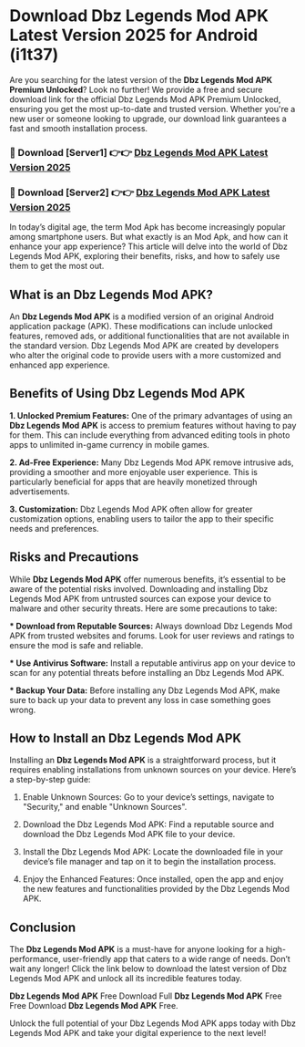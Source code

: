 # Download Dbz Legends Mod APK Latest Version 2025 for Android (i1t37)

Are you searching for the latest version of the <strong>Dbz Legends Mod APK Premium Unlocked</strong>? Look no further! We provide a free and secure download link for the official Dbz Legends Mod APK Premium Unlocked, ensuring you get the most up-to-date and trusted version. Whether you're a new user or someone looking to upgrade, our download link guarantees a fast and smooth installation process.


<h3>🔴 Download [Server1] 👉👉 <a href="https://appsnew.pages.dev?q=Dbz+Legends+Mod+APK&ref=2RT5">Dbz Legends Mod APK Latest Version 2025</a></h3>

<h3>🔴 Download [Server2] 👉👉 <a href="https://appsnew.pages.dev?q=Dbz+Legends+Mod+APK&ref=2RT5">Dbz Legends Mod APK Latest Version 2025</a></h3>


In today’s digital age, the term Mod Apk has become increasingly popular among smartphone users. But what exactly is an Mod Apk, and how can it enhance your app experience? This article will delve into the world of Dbz Legends Mod APK, exploring their benefits, risks, and how to safely use them to get the most out.


<h2>What is an Dbz Legends Mod APK?</h2>

An <strong>Dbz Legends Mod APK</strong> is a modified version of an original Android application package (APK). These modifications can include unlocked features, removed ads, or additional functionalities that are not available in the standard version. Dbz Legends Mod APK are created by developers who alter the original code to provide users with a more customized and enhanced app experience.


<h2>Benefits of Using Dbz Legends Mod APK</h2>

<strong> 1. Unlocked Premium Features:</strong> One of the primary advantages of using an <strong>Dbz Legends Mod APK</strong> is access to premium features without having to pay for them. This can include everything from advanced editing tools in photo apps to unlimited in-game currency in mobile games.

<strong> 2. Ad-Free Experience:</strong> Many Dbz Legends Mod APK remove intrusive ads, providing a smoother and more enjoyable user experience. This is particularly beneficial for apps that are heavily monetized through advertisements.

<strong> 3. Customization:</strong> Dbz Legends Mod APK often allow for greater customization options, enabling users to tailor the app to their specific needs and preferences.


<h2>Risks and Precautions</h2>

While <strong>Dbz Legends Mod APK</strong> offer numerous benefits, it’s essential to be aware of the potential risks involved. Downloading and installing Dbz Legends Mod APK from untrusted sources can expose your device to malware and other security threats. Here are some precautions to take:

<strong> * Download from Reputable Sources:</strong> Always download Dbz Legends Mod APK from trusted websites and forums. Look for user reviews and ratings to ensure the mod is safe and reliable.

<strong> * Use Antivirus Software:</strong> Install a reputable antivirus app on your device to scan for any potential threats before installing an Dbz Legends Mod APK.

<strong> * Backup Your Data:</strong> Before installing any Dbz Legends Mod APK, make sure to back up your data to prevent any loss in case something goes wrong.


<h2>How to Install an Dbz Legends Mod APK</h2>

Installing an <strong>Dbz Legends Mod APK</strong> is a straightforward process, but it requires enabling installations from unknown sources on your device. Here’s a step-by-step guide:

 1. Enable Unknown Sources: Go to your device’s settings, navigate to "Security," and enable "Unknown Sources".

 2. Download the Dbz Legends Mod APK: Find a reputable source and download the Dbz Legends Mod APK file to your device.

 3. Install the Dbz Legends Mod APK: Locate the downloaded file in your device’s file manager and tap on it to begin the installation process.

 4. Enjoy the Enhanced Features: Once installed, open the app and enjoy the new features and functionalities provided by the Dbz Legends Mod APK.


<h2><strong>Conclusion</strong></h2>

The <strong>Dbz Legends Mod APK</strong> is a must-have for anyone looking for a high-performance, user-friendly app that caters to a wide range of needs. Don’t wait any longer! Click the link below to download the latest version of Dbz Legends Mod APK and unlock all its incredible features today.

<strong>Dbz Legends Mod APK</strong> Free Download Full <strong>Dbz Legends Mod APK</strong> Free Free Download <strong>Dbz Legends Mod APK</strong> Free.

Unlock the full potential of your Dbz Legends Mod APK apps today with Dbz Legends Mod APK and take your digital experience to the next level!